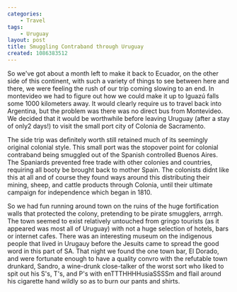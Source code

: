 ```yaml
---
categories:
    - Travel
tags:
    - Uruguay
layout: post
title: Smuggling Contraband through Uruguay
created: 1086383512
---
```


So we've got about a month left to make it back to Ecuador, on the other side of this continent, with such a variety of things to see between here and there, we were feeling the rush of our trip coming slowing to an end. In montevideo we had to figure out how we could make it up to Iguazú falls some 1000 kilometers away. <!--more--> It would clearly require us to travel back into Argentina, but the problem was there was no direct bus from Montevideo. We decided that it would be worthwhile before leaving Uruguay (after a stay of only2 days!) to visit the small port city of Colonia de Sacramento.

The side trip was definitely worth still retained much of its seemingly original colonial style. This small port was the stopover point for colonial contraband being smuggled out of the Spanish controlled Buenos Aires. The Spaniards prevented free trade with other colonies and countries, requiring all booty be brought back to mother Spain. The colonists didnt like this at all and of course they found ways around this distributing their mining, sheep, and cattle products through Colonia, until their ultimate campaign for independence which began in 1810.

So we had fun running around town on the ruins of the huge fortification walls that protected the colony, pretending to be pirate smugglers, arrrgh. The town seemed to exist relatively untouched from gringo tourists (as it appeared was most all of Uruguay) with not a huge selection of hotels, bars or internet cafes. There was an interesting museum on the indigenous people that lived in Urugauy before the Jesuits came to spread the good word in this part of SA. That night we found the one town bar, El Dorado, and were fortunate enough to have a quality convro with the refutable town drunkard, Sandro, a wine-drunk close-talker of the worst sort who liked to spit out his S's, T's, and P's with enTTTHHHHusiaSSSSm and flail around his cigarette hand wildly so as to burn our pants and shirts.
